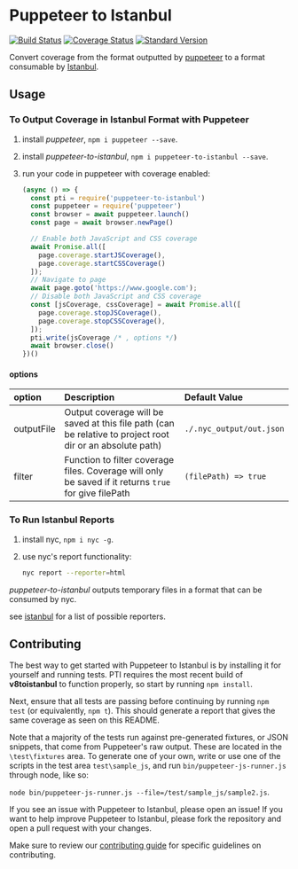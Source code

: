 # Puppeteer to Istanbul

[![Build Status](https://travis-ci.org/istanbuljs/puppeteer-to-istanbul.svg?branch=master)](https://travis-ci.org/istanbuljs/puppeteer-to-istanbul)
[![Coverage Status](https://coveralls.io/repos/github/istanbuljs/puppeteer-to-istanbul/badge.svg?branch=master)](https://coveralls.io/github/istanbuljs/puppeteer-to-istanbul?branch=master)
[![Standard Version](https://img.shields.io/badge/release-standard%20version-brightgreen.svg)](https://github.com/conventional-changelog/standard-version)

Convert coverage from the format outputted by [puppeteer](https://developers.google.com/web/tools/puppeteer/) to a format consumable by [Istanbul][istanbul].

## Usage

### To Output Coverage in Istanbul Format with Puppeteer

1. install _puppeteer_, `npm i puppeteer --save`.
2. install _puppeteer-to-istanbul_, `npm i puppeteer-to-istanbul --save`.
3. run your code in puppeteer with coverage enabled:

    ```js
    (async () => {
      const pti = require('puppeteer-to-istanbul')
      const puppeteer = require('puppeteer')
      const browser = await puppeteer.launch()
      const page = await browser.newPage()

      // Enable both JavaScript and CSS coverage
      await Promise.all([
        page.coverage.startJSCoverage(),
        page.coverage.startCSSCoverage()
      ]);
      // Navigate to page
      await page.goto('https://www.google.com');
      // Disable both JavaScript and CSS coverage
      const [jsCoverage, cssCoverage] = await Promise.all([
        page.coverage.stopJSCoverage(),
        page.coverage.stopCSSCoverage(),
      ]);
      pti.write(jsCoverage /* , options */)
      await browser.close()
    })()
    ```

#### options

| option     | Description                                                                                                      | Default Value            |
| :--------- | :--------------------------------------------------------------------------------------------------------------- | :----------------------- |
| outputFile | Output coverage will be saved at this file path (can be relative to project root dir or an absolute path)        | `./.nyc_output/out.json` |
| filter     | Function to filter coverage files. Coverage will only be saved if it returns `true` for give filePath | `(filePath) => true`     |

### To Run Istanbul Reports

1. install nyc, `npm i nyc -g`.
2. use nyc's report functionality:

    ```bash
    nyc report --reporter=html
    ```

_puppeteer-to-istanbul_ outputs temporary files in a format that can be
consumed by nyc.

see [istanbul](https://github.com/istanbuljs/istanbuljs/tree/master/packages/istanbul-reports/lib) for a list of possible reporters.

## Contributing

The best way to get started with Puppeteer to Istanbul is by installing it for yourself and running tests.
PTI requires the most recent build of __v8toistanbul__ to function properly, so start by running `npm install`. 

Next, ensure that all tests are passing before continuing by running `npm test` (or equivalently, `npm t`). This should generate a report that gives the same coverage as seen on this README. 

Note that a majority of the tests run against pre-generated fixtures, or JSON snippets, that come from Puppeteer's raw output. These are located in the `\test\fixtures` area. To generate one of your own, write or use one of the scripts in the test area `test\sample_js`, and run `bin/puppeteer-js-runner.js` through node, like so: 

`node bin/puppeteer-js-runner.js --file=/test/sample_js/sample2.js`.

If you see an issue with Puppeteer to Istanbul, please open an issue! If you want to help improve Puppeteer to Istanbul, please fork the repository and open a pull request with your changes.

Make sure to review our [contributing guide][contributing] for specific guidelines on contributing.

[coveralls]: https://github.com/GoogleChrome/puppeteer
[istanbul]: https://github.com/istanbuljs/istanbuljs
[nyc]: https://github.com/istanbuljs/nyc
[contributing]: https://github.com/istanbuljs/puppeteer-to-istanbul/blob/master/CONTRIBUTING.md
